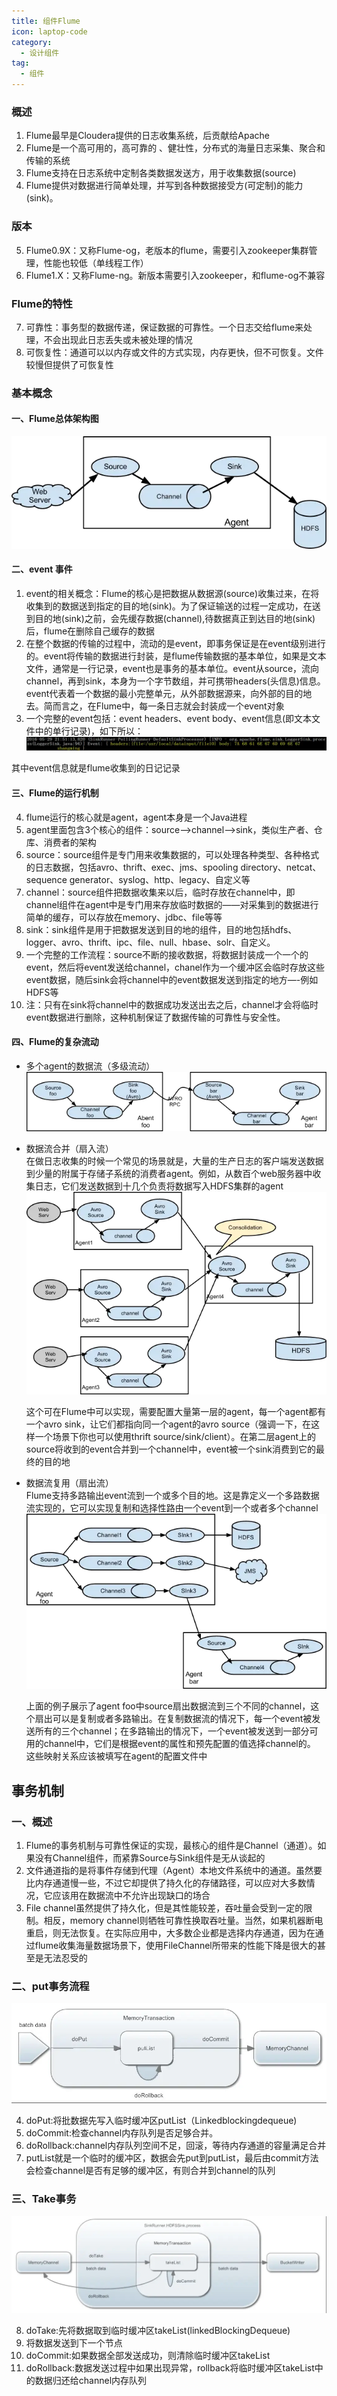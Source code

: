 ```yaml
---
title: 组件Flume
icon: laptop-code
category:
  - 设计组件
tag:
  - 组件
---
```


### 概述

1. Flume最早是Cloudera提供的日志收集系统，后贡献给Apache
2. Flume是一个高可用的，高可靠的 、健壮性，分布式的海量日志采集、聚合和传输的系统
3. Flume支持在日志系统中定制各类数据发送方，用于收集数据(source)
4. Flume提供对数据进行简单处理，并写到各种数据接受方(可定制)的能力(sink)。

### 版本

5. Flume0.9X：又称Flume-og，老版本的flume，需要引入zookeeper集群管理，性能也较低（单线程工作）
6. Flume1.X：又称Flume-ng。新版本需要引入zookeeper，和flume-og不兼容

### Flume的特性

7. 可靠性：事务型的数据传递，保证数据的可靠性。一个日志交给flume来处理，不会出现此日志丢失或未被处理的情况
8. 可恢复性：通道可以以内存或文件的方式实现，内存更快，但不可恢复。文件较慢但提供了可恢复性

### 基本概念

#### 一、Flume总体架构图
![img_145.png](img_145.png)

#### 二、event 事件

1. event的相关概念：Flume的核心是把数据从数据源(source)收集过来，在将收集到的数据送到指定的目的地(sink)。为了保证输送的过程一定成功，在送到目的地(sink)之前，会先缓存数据(channel),待数据真正到达目的地(sink)后，flume在删除自己缓存的数据
2. 在整个数据的传输的过程中，流动的是event，即事务保证是在event级别进行的。event将传输的数据进行封装，是flume传输数据的基本单位，如果是文本文件，通常是一行记录，event也是事务的基本单位。event从source，流向channel，再到sink，本身为一个字节数组，并可携带headers(头信息)信息。event代表着一个数据的最小完整单元，从外部数据源来，向外部的目的地去。简而言之，在Flume中，每一条日志就会封装成一个event对象
3. 一个完整的event包括：event headers、event body、event信息(即文本文件中的单行记录)，如下所以：  
![img_146.png](img_146.png)

其中event信息就是flume收集到的日记记录

#### 三、Flume的运行机制

4. flume运行的核心就是agent，agent本身是一个Java进程
5. agent里面包含3个核心的组件：source—>channel—>sink，类似生产者、仓库、消费者的架构
6. source：source组件是专门用来收集数据的，可以处理各种类型、各种格式的日志数据，包括avro、thrift、exec、jms、spooling directory、netcat、sequence generator、syslog、http、legacy、自定义等
7. channel：source组件把数据收集来以后，临时存放在channel中，即channel组件在agent中是专门用来存放临时数据的——对采集到的数据进行简单的缓存，可以存放在memory、jdbc、file等等
8. sink：sink组件是用于把数据发送到目的地的组件，目的地包括hdfs、logger、avro、thrift、ipc、file、null、hbase、solr、自定义。
9. 一个完整的工作流程：source不断的接收数据，将数据封装成一个一个的event，然后将event发送给channel，chanel作为一个缓冲区会临时存放这些event数据，随后sink会将channel中的event数据发送到指定的地方—-例如HDFS等
10. 注：只有在sink将channel中的数据成功发送出去之后，channel才会将临时event数据进行删除，这种机制保证了数据传输的可靠性与安全性。

#### 四、Flume的复杂流动

- 多个agent的数据流（多级流动）
![img_147.png](img_147.png)

- 数据流合并（扇入流）  
  在做日志收集的时候一个常见的场景就是，大量的生产日志的客户端发送数据到少量的附属于存储子系统的消费者agent。例如，从数百个web服务器中收集日志，它们发送数据到十几个负责将数据写入HDFS集群的agent
![img_148.png](img_148.png)


    这个可在Flume中可以实现，需要配置大量第一层的agent，每一个agent都有一个avro sink，让它们都指向同一个agent的avro source（强调一下，在这样一个场景下你也可以使用thrift source/sink/client）。在第二层agent上的source将收到的event合并到一个channel中，event被一个sink消费到它的最终的目的地

- 数据流复用（扇出流）  
  Flume支持多路输出event流到一个或多个目的地。这是靠定义一个多路数据流实现的，它可以实现复制和选择性路由一个event到一个或者多个channel
![img_149.png](img_149.png)



    上面的例子展示了agent foo中source扇出数据流到三个不同的channel，这个扇出可以是复制或者多路输出。在复制数据流的情况下，每一个event被发送所有的三个channel；在多路输出的情况下，一个event被发送到一部分可用的channel中，它们是根据event的属性和预先配置的值选择channel的。 这些映射关系应该被填写在agent的配置文件中


## 事务机制

### 一、概述

1. Flume的事务机制与可靠性保证的实现，最核心的组件是Channel（通道）。如果没有Channel组件，而紧靠Source与Sink组件是无从谈起的
2. 文件通道指的是将事件存储到代理（Agent）本地文件系统中的通道。虽然要比内存通道慢一些，不过它却提供了持久化的存储路径，可以应对大多数情况，它应该用在数据流中不允许出现缺口的场合
3. File channel虽然提供了持久化，但是其性能较差，吞吐量会受到一定的限制。相反，memory channel则牺牲可靠性换取吞吐量。当然，如果机器断电重启，则无法恢复。在实际应用中，大多数企业都是选择内存通道，因为在通过flume收集海量数据场景下，使用FileChannel所带来的性能下降是很大的甚至是无法忍受的

### 二、put事务流程
![img_150.png](img_150.png)


4. doPut:将批数据先写入临时缓冲区putList（Linkedblockingdequeue)
5. doCommit:检查channel内存队列是否足够合并。
6. doRollback:channel内存队列空间不足，回滚，等待内存通道的容量满足合并
7. putList就是一个临时的缓冲区，数据会先put到putList，最后由commit方法会检查channel是否有足够的缓冲区，有则合并到channel的队列

### 三、Take事务
![img_151.png](img_151.png)


8. doTake:先将数据取到临时缓冲区takeList(linkedBlockingDequeue)
9. 将数据发送到下一个节点
10. doCommit:如果数据全部发送成功，则清除临时缓冲区takeList
11. doRollback:数据发送过程中如果出现异常，rollback将临时缓冲区takeList中的数据归还给channel内存队列
